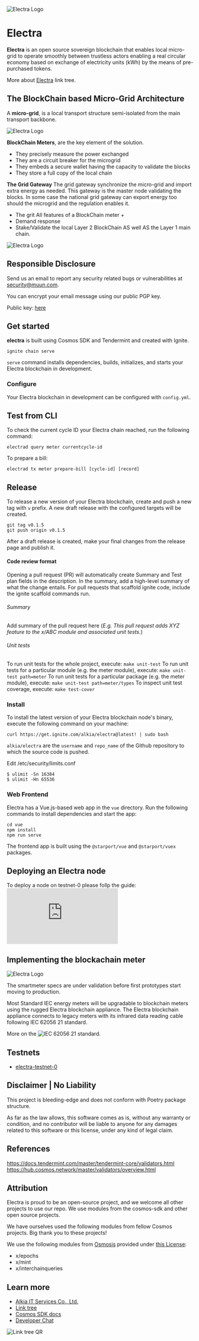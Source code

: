 ![Electra Logo](/vue/public/Electra.png "Electra")

# Electra
**Electra** is an open source sovereign blockchain that enables local micro-grid to operate smoothly between trustless actors enabling a real circular economy based on exchange of electricity units (kWh) by the means of pre-purchased tokens.

More about [Electra](https://linktr.ee/alkia) link tree. 

## The BlockChain based Micro-Grid Architecture

A **micro-grid**, is a local transport structure semi-isolated from the main transport backbone.

![Electra Logo](/vue/public/Concept.jpg "Architecture")

**BlockChain Meters**, are the key element of the solution. 
- They precisely measure the power exchanged
- They are a circuit breaker for the microgrid
- They embeds a secure wallet having the capacity to validate the blocks
- They store a full copy of the local chain 

**The Grid Gateway** 
The grid gateway synchronize the micro-grid and import extra energy as needed. This gateway is the master node validating the blocks. In some case the national grid gateway can export energy too should the microgrid and the regulation enables it. 

- The grit All features of a BlockChain meter +
- Demand response 
- Stake/Validate the local Layer 2 BlockChain AS well AS the Layer 1 main chain.

![Electra Logo](/vue/public/Concept.png "The concept")

## Responsible Disclosure
Send us an email to report any security related bugs or vulnerabilities at security@muun.com.

You can encrypt your email message using our public PGP key.

Public key: [here](https://raw.githubusercontent.com/Alkia/electra/master/public_key.pgp)

## Get started

**electra** is built using Cosmos SDK and Tendermint and created with Ignite.


```
ignite chain serve
```

`serve` command installs dependencies, builds, initializes, and starts your Electra blockchain in development.

### Configure


Your Electra blockchain in development can be configured with `config.yml`. 

## Test from CLI 

To check the current cycle ID your Electra chain reached, run the following command:
```
electrad query meter currentcycle-id
```
To prepare a bill:
```
electrad tx meter prepare-bill [cycle-id] [record]
```
## Release

To release a new version of your Electra blockchain, create and push a new tag with `v` prefix. A new draft release with the configured targets will be created.

```
git tag v0.1.5
git push origin v0.1.5
```

After a draft release is created, make your final changes from the release page and publish it.

#### Code review format
Opening a pull request (PR) will automatically create Summary and Test plan fields in the description. In the summary, add a high-level summary of what the change entails. For pull requests that scaffold ignite code, include the ignite scaffold commands run.
###### Summary
Add summary of the pull request here (*E.g. This pull request adds XYZ feature to the x/ABC module and associated unit tests.*)
###### Unit tests

To run unit tests for the whole project, execute:
`make unit-test`
To run unit tests for a particular module (e.g. the meter module), execute:
`make unit-test path=meter`
To run unit tests for a particular package (e.g. the meter module), execute:
`make unit-test path=meter/types`
To inspect unit test coverage, execute:
`make test-cover`

### Install

To install the latest version of your Electra blockchain node's binary, execute the following command on your machine:

```
curl https://get.ignite.com/alkia/electra@latest! | sudo bash
```
`alkia/electra` are the `username` and `repo_name` of the Github repository to which the source code is pushed. 

Edit /etc/security/limits.conf
```
$ ulimit -Sn 16384
$ ulimit -Hn 65536
```

### Web Frontend

Electra has a Vue.js-based web app in the `vue` directory. Run the following commands to install dependencies and start the app:

```
cd vue
npm install
npm run serve
```

The frontend app is built using the `@starport/vue` and `@starport/vuex` packages.

## Deploying an Electra node
To deploy a node on testnet-0 please follp the guide: ![Electra Node](https://github.com/Alkia/testnet-0/blob/main/README.md)

## Implementing the blockachain meter
![Electra Logo](/vue/public/ElectraSmartMeter.png "Electra BlockChain Smart Meter")

The smartmeter specs are under validation before first prototypes start moving to production.

Most Standard IEC energy meters will be upgradable to blockchain meters using the rugged Electra blockchain appliance. The Electra blockchain appliance connects to legacy meters with its infrared data reading cable following IEC 62056 21 standard.

More on the ![IEC 62056 21 standard](https://community.openhab.org/t/reading-power-consumption-of-the-electricity-meter-with-the-ir-interface/94996).

## Testnets

- [electra-testnet-0](https://github.com/Alkia/electra-testnet-0)

## Disclaimer | No Liability
This project is bleeding-edge and does not conform with Poetry package structure.

As far as the law allows, this software comes as is, without any warranty or condition, and no contributor will be liable to anyone for any damages related to this software or this license, under any kind of legal claim.

## References

https://docs.tendermint.com/master/tendermint-core/validators.html
https://hub.cosmos.network/master/validators/overview.html

## Attribution

Electra is proud to be an open-source project, and we welcome all other projects to use our repo. We use modules from the cosmos-sdk and other open source projects.

We have ourselves used the following modules from fellow Cosmos projects. Big thank you to these projects!

We use the following modules from [Osmosis](https://github.com/osmosis-labs/osmosis) provided  under [this License](https://github.com/osmosis-labs/osmosis/blob/main/LICENSE):
 - x/epochs
 - x/mint
 - x/interchainqueries

## Learn more
- [Alkia IT Services Co., Ltd.](https://alkia.net)
- [Link tree](linktr.ee/alkia)
- [Cosmos SDK docs](https://docs.cosmos.network)
- [Developer Chat](https://discord.gg/ignite)

![Link tree QR](/vue/public/LinktreeQR.png "QR to Link Tree")
